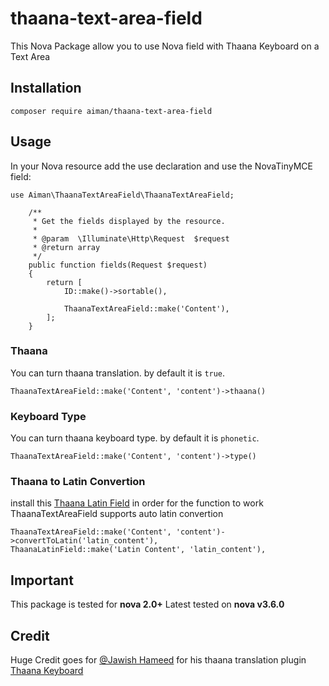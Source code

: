 # thaana-text-area-field
This Nova Package allow you to use Nova field with Thaana Keyboard on a Text Area

## Installation
```
composer require aiman/thaana-text-area-field
```

## Usage
In your Nova resource add the use declaration and use the NovaTinyMCE field:
```
use Aiman\ThaanaTextAreaField\ThaanaTextAreaField;

    /**
     * Get the fields displayed by the resource.
     *
     * @param  \Illuminate\Http\Request  $request
     * @return array
     */
    public function fields(Request $request)
    {
        return [
            ID::make()->sortable(),

            ThaanaTextAreaField::make('Content'),
        ];
    }
```

### Thaana
You can turn thaana translation. by default it is `true`.
```
ThaanaTextAreaField::make('Content', 'content')->thaana()
```

### Keyboard Type
You can turn thaana keyboard type. by default it is `phonetic`.
```
ThaanaTextAreaField::make('Content', 'content')->type()
```

### Thaana to Latin Convertion
install this [Thaana Latin Field](https://github.com/aiman1717a/ThaanaLatinField) in order for the function to work
ThaanaTextAreaField supports auto latin convertion
```
ThaanaTextAreaField::make('Content', 'content')->convertToLatin('latin_content'),
ThaanaLatinField::make('Latin Content', 'latin_content'),
```

## Important
This package is tested for **nova 2.0+**
Latest tested on **nova v3.6.0**

## Credit
Huge Credit goes for [@Jawish Hameed](https://github.com/jawish) for his thaana translation plugin [Thaana Keyboard](https://github.com/jawish/jtk)
